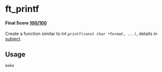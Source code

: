 # ft_printf
 #### Final Score [100/100](https://github.com/ldusty/ft_printf/blob/main/pass.png)
 Create a function similar to int ```printf(const char *format, ...)```, details in [subject](https://github.com/ldusty/ft_printf/blob/main/en.subject.pdf).
 ## Usage
 ```make```
